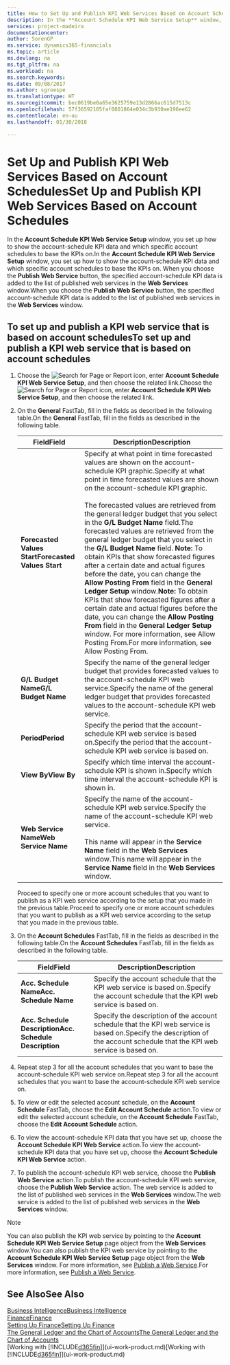 ```yaml
---
title: How to Set Up and Publish KPI Web Services Based on Account Schedules | Microsoft Docs
description: In the **Account Schedule KPI Web Service Setup** window, you set up how to show the account-schedule KPI data and which specific account schedules to base the KPIs on.
services: project-madeira
documentationcenter: 
author: SorenGP
ms.service: dynamics365-financials
ms.topic: article
ms.devlang: na
ms.tgt_pltfrm: na
ms.workload: na
ms.search.keywords: 
ms.date: 09/08/2017
ms.author: sgroespe
ms.translationtype: HT
ms.sourcegitcommit: bec0619be0a65e3625759e13d2866ac615d7513c
ms.openlocfilehash: 57f36592105faf0801864e034c3b930ae196ee62
ms.contentlocale: en-au
ms.lasthandoff: 01/30/2018

---
```

# <a name="set-up-and-publish-kpi-web-services-based-on-account-schedules"></a><span data-ttu-id="11f91-103">Set Up and Publish KPI Web Services Based on Account Schedules</span><span class="sxs-lookup"><span data-stu-id="11f91-103">Set Up and Publish KPI Web Services Based on Account Schedules</span></span>
<span data-ttu-id="11f91-104">In the **Account Schedule KPI Web Service Setup** window, you set up how to show the account-schedule KPI data and which specific account schedules to base the KPIs on.</span><span class="sxs-lookup"><span data-stu-id="11f91-104">In the **Account Schedule KPI Web Service Setup** window, you set up how to show the account-schedule KPI data and which specific account schedules to base the KPIs on.</span></span> <span data-ttu-id="11f91-105">When you choose the **Publish Web Service** button, the specified account-schedule KPI data is added to the list of published web services in the **Web Services** window.</span><span class="sxs-lookup"><span data-stu-id="11f91-105">When you choose the **Publish Web Service** button, the specified account-schedule KPI data is added to the list of published web services in the **Web Services** window.</span></span>  

## <a name="to-set-up-and-publish-a-kpi-web-service-that-is-based-on-account-schedules"></a><span data-ttu-id="11f91-106">To set up and publish a KPI web service that is based on account schedules</span><span class="sxs-lookup"><span data-stu-id="11f91-106">To set up and publish a KPI web service that is based on account schedules</span></span>  

1.  <span data-ttu-id="11f91-107">Choose the ![Search for Page or Report](media/ui-search/search_small.png "Search for Page or Report icon") icon, enter **Account Schedule KPI Web Service Setup**, and then choose the related link.</span><span class="sxs-lookup"><span data-stu-id="11f91-107">Choose the ![Search for Page or Report](media/ui-search/search_small.png "Search for Page or Report icon") icon, enter **Account Schedule KPI Web Service Setup**, and then choose the related link.</span></span>  
2.  <span data-ttu-id="11f91-108">On the **General** FastTab, fill in the fields as described in the following table.</span><span class="sxs-lookup"><span data-stu-id="11f91-108">On the **General** FastTab, fill in the fields as described in the following table.</span></span>  

    |<span data-ttu-id="11f91-109">Field</span><span class="sxs-lookup"><span data-stu-id="11f91-109">Field</span></span>|<span data-ttu-id="11f91-110">Description</span><span class="sxs-lookup"><span data-stu-id="11f91-110">Description</span></span>|  
    |---------------------------------|---------------------------------------|  
    |<span data-ttu-id="11f91-111">**Forecasted Values Start**</span><span class="sxs-lookup"><span data-stu-id="11f91-111">**Forecasted Values Start**</span></span>|<span data-ttu-id="11f91-112">Specify at what point in time forecasted values are shown on the account-schedule KPI graphic.</span><span class="sxs-lookup"><span data-stu-id="11f91-112">Specify at what point in time forecasted values are shown on the account-schedule KPI graphic.</span></span><br /><br /> <span data-ttu-id="11f91-113">The forecasted values are retrieved from the general ledger budget that you select in the **G/L Budget Name** field.</span><span class="sxs-lookup"><span data-stu-id="11f91-113">The forecasted values are retrieved from the general ledger budget that you select in the **G/L Budget Name** field.</span></span> <span data-ttu-id="11f91-114">**Note:**  To obtain KPIs that show forecasted figures after a certain date and actual figures before the date, you can change the **Allow Posting From** field in the **General Ledger Setup** window.</span><span class="sxs-lookup"><span data-stu-id="11f91-114">**Note:**  To obtain KPIs that show forecasted figures after a certain date and actual figures before the date, you can change the **Allow Posting From** field in the **General Ledger Setup** window.</span></span> <span data-ttu-id="11f91-115">For more information, see Allow Posting From.</span><span class="sxs-lookup"><span data-stu-id="11f91-115">For more information, see Allow Posting From.</span></span>|  
    |<span data-ttu-id="11f91-116">**G/L Budget Name**</span><span class="sxs-lookup"><span data-stu-id="11f91-116">**G/L Budget Name**</span></span>|<span data-ttu-id="11f91-117">Specify the name of the general ledger budget that provides forecasted values to the account-schedule KPI web service.</span><span class="sxs-lookup"><span data-stu-id="11f91-117">Specify the name of the general ledger budget that provides forecasted values to the account-schedule KPI web service.</span></span>|  
    |<span data-ttu-id="11f91-118">**Period**</span><span class="sxs-lookup"><span data-stu-id="11f91-118">**Period**</span></span>|<span data-ttu-id="11f91-119">Specify the period that the account-schedule KPI web service is based on.</span><span class="sxs-lookup"><span data-stu-id="11f91-119">Specify the period that the account-schedule KPI web service is based on.</span></span>|  
    |<span data-ttu-id="11f91-120">**View By**</span><span class="sxs-lookup"><span data-stu-id="11f91-120">**View By**</span></span>|<span data-ttu-id="11f91-121">Specify which time interval the account-schedule KPI is shown in.</span><span class="sxs-lookup"><span data-stu-id="11f91-121">Specify which time interval the account-schedule KPI is shown in.</span></span>|  
    |<span data-ttu-id="11f91-122">**Web Service Name**</span><span class="sxs-lookup"><span data-stu-id="11f91-122">**Web Service Name**</span></span>|<span data-ttu-id="11f91-123">Specify the name of the account-schedule KPI web service.</span><span class="sxs-lookup"><span data-stu-id="11f91-123">Specify the name of the account-schedule KPI web service.</span></span><br /><br /> <span data-ttu-id="11f91-124">This name will appear in the **Service Name** field in the **Web Services** window.</span><span class="sxs-lookup"><span data-stu-id="11f91-124">This name will appear in the **Service Name** field in the **Web Services** window.</span></span>|  

    <span data-ttu-id="11f91-125">Proceed to specify one or more account schedules that you want to publish as a KPI web service according to the setup that you made in the previous table.</span><span class="sxs-lookup"><span data-stu-id="11f91-125">Proceed to specify one or more account schedules that you want to publish as a KPI web service according to the setup that you made in the previous table.</span></span>  

3.  <span data-ttu-id="11f91-126">On the **Account Schedules** FastTab, fill in the fields as described in the following table.</span><span class="sxs-lookup"><span data-stu-id="11f91-126">On the **Account Schedules** FastTab, fill in the fields as described in the following table.</span></span>  

    |<span data-ttu-id="11f91-127">Field</span><span class="sxs-lookup"><span data-stu-id="11f91-127">Field</span></span>|<span data-ttu-id="11f91-128">Description</span><span class="sxs-lookup"><span data-stu-id="11f91-128">Description</span></span>|  
    |---------------------------------|---------------------------------------|  
    |<span data-ttu-id="11f91-129">**Acc. Schedule Name**</span><span class="sxs-lookup"><span data-stu-id="11f91-129">**Acc. Schedule Name**</span></span>|<span data-ttu-id="11f91-130">Specify the account schedule that the KPI web service is based on.</span><span class="sxs-lookup"><span data-stu-id="11f91-130">Specify the account schedule that the KPI web service is based on.</span></span>|  
    |<span data-ttu-id="11f91-131">**Acc. Schedule Description**</span><span class="sxs-lookup"><span data-stu-id="11f91-131">**Acc. Schedule Description**</span></span>|<span data-ttu-id="11f91-132">Specify the description of the account schedule that the KPI web service is based on.</span><span class="sxs-lookup"><span data-stu-id="11f91-132">Specify the description of the account schedule that the KPI web service is based on.</span></span>|  

4.  <span data-ttu-id="11f91-133">Repeat step 3 for all the account schedules that you want to base the account-schedule KPI web service on.</span><span class="sxs-lookup"><span data-stu-id="11f91-133">Repeat step 3 for all the account schedules that you want to base the account-schedule KPI web service on.</span></span>  
5.  <span data-ttu-id="11f91-134">To view or edit the selected account schedule, on the **Account Schedule** FastTab, choose the **Edit Account Schedule** action.</span><span class="sxs-lookup"><span data-stu-id="11f91-134">To view or edit the selected account schedule, on the **Account Schedule** FastTab, choose the **Edit Account Schedule** action.</span></span>  
6.  <span data-ttu-id="11f91-135">To view the account-schedule KPI data that you have set up, choose the **Account Schedule KPI Web Service** action.</span><span class="sxs-lookup"><span data-stu-id="11f91-135">To view the account-schedule KPI data that you have set up, choose the **Account Schedule KPI Web Service** action.</span></span>  
7.  <span data-ttu-id="11f91-136">To publish the account-schedule KPI web service, choose the **Publish Web Service** action.</span><span class="sxs-lookup"><span data-stu-id="11f91-136">To publish the account-schedule KPI web service, choose the **Publish Web Service** action.</span></span> <span data-ttu-id="11f91-137">The web service is added to the list of published web services in the **Web Services** window.</span><span class="sxs-lookup"><span data-stu-id="11f91-137">The web service is added to the list of published web services in the **Web Services** window.</span></span>  

> [!NOTE]  
>  <span data-ttu-id="11f91-138">You can also publish the KPI web service by pointing to the **Account Schedule KPI Web Service Setup** page object from the **Web Services** window.</span><span class="sxs-lookup"><span data-stu-id="11f91-138">You can also publish the KPI web service by pointing to the **Account Schedule KPI Web Service Setup** page object from the **Web Services** window.</span></span> <span data-ttu-id="11f91-139">For more information, see [Publish a Web Service](across-how-publish-web-service.md).</span><span class="sxs-lookup"><span data-stu-id="11f91-139">For more information, see [Publish a Web Service](across-how-publish-web-service.md).</span></span>  

## <a name="see-also"></a><span data-ttu-id="11f91-140">See Also</span><span class="sxs-lookup"><span data-stu-id="11f91-140">See Also</span></span>  
[<span data-ttu-id="11f91-141">Business Intelligence</span><span class="sxs-lookup"><span data-stu-id="11f91-141">Business Intelligence</span></span>](bi.md)  
[<span data-ttu-id="11f91-142">Finance</span><span class="sxs-lookup"><span data-stu-id="11f91-142">Finance</span></span>](finance.md)  
[<span data-ttu-id="11f91-143">Setting Up Finance</span><span class="sxs-lookup"><span data-stu-id="11f91-143">Setting Up Finance</span></span>](finance-setup-finance.md)  
[<span data-ttu-id="11f91-144">The General Ledger and the Chart of Accounts</span><span class="sxs-lookup"><span data-stu-id="11f91-144">The General Ledger and the Chart of Accounts</span></span>](finance-general-ledger.md)  
<span data-ttu-id="11f91-145">[Working with [!INCLUDE[d365fin](includes/d365fin_md.md)]](ui-work-product.md)</span><span class="sxs-lookup"><span data-stu-id="11f91-145">[Working with [!INCLUDE[d365fin](includes/d365fin_md.md)]](ui-work-product.md)</span></span>


